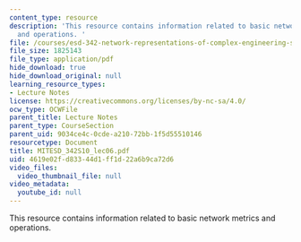 ```yaml
---
content_type: resource
description: 'This resource contains information related to basic network metrics
  and operations. '
file: /courses/esd-342-network-representations-of-complex-engineering-systems-spring-2010/4619e02fd83344d1ff1d22a6b9ca72d6_MITESD_342S10_lec06.pdf
file_size: 1825143
file_type: application/pdf
hide_download: true
hide_download_original: null
learning_resource_types:
- Lecture Notes
license: https://creativecommons.org/licenses/by-nc-sa/4.0/
ocw_type: OCWFile
parent_title: Lecture Notes
parent_type: CourseSection
parent_uid: 9034ce4c-0cde-a210-72bb-1f5d55510146
resourcetype: Document
title: MITESD_342S10_lec06.pdf
uid: 4619e02f-d833-44d1-ff1d-22a6b9ca72d6
video_files:
  video_thumbnail_file: null
video_metadata:
  youtube_id: null
---
```

This resource contains information related to basic network metrics and operations. 